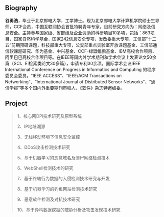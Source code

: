 ## Biography

**谷勇浩**，毕业于北京邮电大学，工学博士。现为北京邮电大学计算机学院硕士生导师，CCF会员，中国互联网协会首批特聘青年专家。目前研究方向为：网络及信息安全。主持参与国家级、省部级及企业资助的科研项目10多项，包括：863项目，国家自然科学基金，国家242信息安全专项，发改委重大专项，工信部“十二五”前期预研课题，科技部重大专项，公安部重点实验室开放课题基金、工信部通信软课题研究、华为基金、中兴基金、CCF-绿盟鲲鹏基金、IBM高校合作项目、阿里巴巴高校合作项目等。在IEEE等国内外学术期刊和学术会议上发表论文50余篇（SCI、EI检索类论文30多篇），申请专利30余项。国际学术会议IEEE International Conference on Progress in Informatics and Computing 的程序委员会委员，“IEEE ACCESS”、“IEEE/ACM Transactions on Networking”、“International Journal of Distributed Sensor Networks”、“通信学报”等多个国内外重要期刊审稿人，《软件》杂志特邀编委。

## Project

> 1、核心网DPI技术研究及原型系统
>
> 2、IP地址溯源
>
> 3、无线移动环境下信息安全监控
>
> 4、DDoS攻击检测技术研究
>
> 5、基于机器学习的恶意域名及僵尸网络检测技术
>
> 6、WebShell检测技术的研究
>
> 7、基于终端行为数据的入侵检测技术研究与开发
>
> 8、基于机器学习的钓鱼网站检测技术研究
>
> 9、恶意软件检测及对抗技术研究
>
> 10、基于异构数据挖掘的威胁分析及攻击发现技术研究
